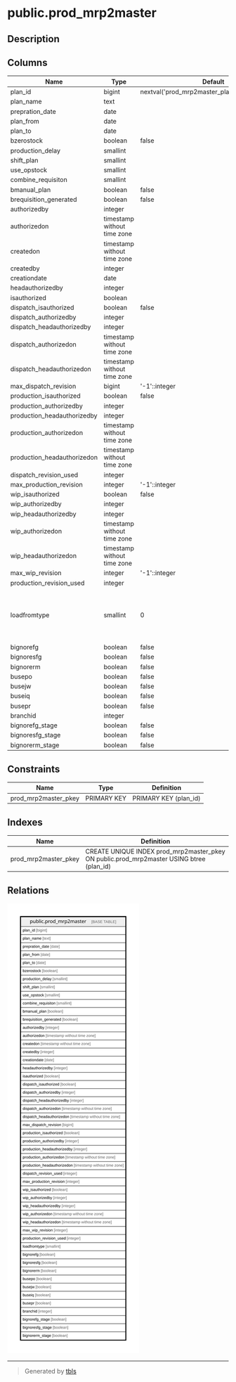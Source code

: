 # public.prod_mrp2master

## Description

## Columns

| Name | Type | Default | Nullable | Children | Parents | Comment |
| ---- | ---- | ------- | -------- | -------- | ------- | ------- |
| plan_id | bigint | nextval('prod_mrp2master_plan_id_seq'::regclass) | false |  |  |  |
| plan_name | text |  | false |  |  |  |
| prepration_date | date |  | false |  |  |  |
| plan_from | date |  | false |  |  |  |
| plan_to | date |  | false |  |  |  |
| bzerostock | boolean | false | false |  |  |  |
| production_delay | smallint |  | false |  |  |  |
| shift_plan | smallint |  | true |  |  |  |
| use_opstock | smallint |  | true |  |  |  |
| combine_requisiton | smallint |  | true |  |  |  |
| bmanual_plan | boolean | false | true |  |  |  |
| brequisition_generated | boolean | false | true |  |  |  |
| authorizedby | integer |  | true |  |  |  |
| authorizedon | timestamp without time zone |  | true |  |  |  |
| createdon | timestamp without time zone |  | true |  |  |  |
| createdby | integer |  | true |  |  |  |
| creationdate | date |  | true |  |  |  |
| headauthorizedby | integer |  | true |  |  |  |
| isauthorized | boolean |  | true |  |  |  |
| dispatch_isauthorized | boolean | false | true |  |  |  |
| dispatch_authorizedby | integer |  | true |  |  |  |
| dispatch_headauthorizedby | integer |  | true |  |  |  |
| dispatch_authorizedon | timestamp without time zone |  | true |  |  |  |
| dispatch_headauthorizedon | timestamp without time zone |  | true |  |  |  |
| max_dispatch_revision | bigint | '-1'::integer | true |  |  |  |
| production_isauthorized | boolean | false | true |  |  |  |
| production_authorizedby | integer |  | true |  |  |  |
| production_headauthorizedby | integer |  | true |  |  |  |
| production_authorizedon | timestamp without time zone |  | true |  |  |  |
| production_headauthorizedon | timestamp without time zone |  | true |  |  |  |
| dispatch_revision_used | integer |  | true |  |  |  |
| max_production_revision | integer | '-1'::integer | true |  |  |  |
| wip_isauthorized | boolean | false | true |  |  |  |
| wip_authorizedby | integer |  | true |  |  |  |
| wip_headauthorizedby | integer |  | true |  |  |  |
| wip_authorizedon | timestamp without time zone |  | true |  |  |  |
| wip_headauthorizedon | timestamp without time zone |  | true |  |  |  |
| max_wip_revision | integer | '-1'::integer | true |  |  |  |
| production_revision_used | integer |  | true |  |  |  |
| loadfromtype | smallint | 0 | true |  |  | 0 - Load from Schedule<br>1 - Load from Production Plan |
| bignorefg | boolean | false | true |  |  |  |
| bignoresfg | boolean | false | true |  |  |  |
| bignorerm | boolean | false | true |  |  |  |
| busepo | boolean | false | true |  |  |  |
| busejw | boolean | false | true |  |  |  |
| buseiq | boolean | false | true |  |  |  |
| busepr | boolean | false | true |  |  |  |
| branchid | integer |  | true |  |  |  |
| bignorefg_stage | boolean | false | true |  |  |  |
| bignoresfg_stage | boolean | false | true |  |  |  |
| bignorerm_stage | boolean | false | true |  |  |  |

## Constraints

| Name | Type | Definition |
| ---- | ---- | ---------- |
| prod_mrp2master_pkey | PRIMARY KEY | PRIMARY KEY (plan_id) |

## Indexes

| Name | Definition |
| ---- | ---------- |
| prod_mrp2master_pkey | CREATE UNIQUE INDEX prod_mrp2master_pkey ON public.prod_mrp2master USING btree (plan_id) |

## Relations

![er](public.prod_mrp2master.svg)

---

> Generated by [tbls](https://github.com/k1LoW/tbls)
